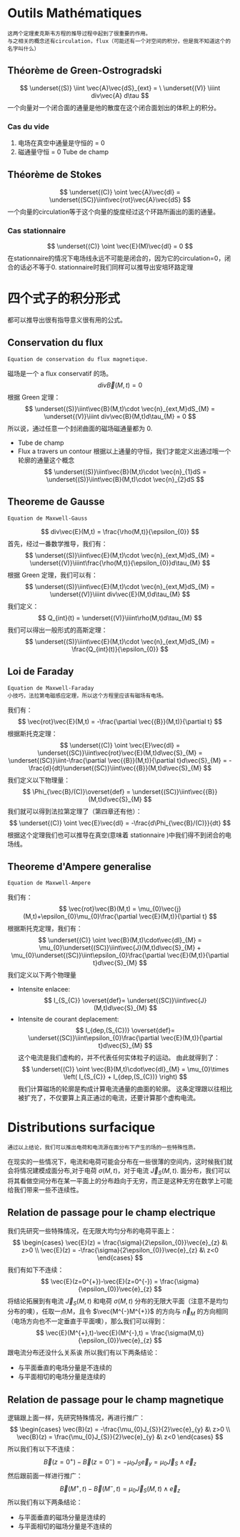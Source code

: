 # Outils Mathématiques
	这两个定理麦克斯韦方程的推导过程中起到了很重要的作用。
	与之相关的概念还有circulation，flux（可能还有一个对空间的积分，但是我不知道这个的名字叫什么）
## Théorème de Green-Ostrogradski
$$
\underset{(S)} \iint \vec{A}\vec{dS}_{ext} = \
\underset{(V)} \iiint div\vec{A} d\tau
$$
	一个向量对一个闭合面的通量是他的散度在这个闭合面划出的体积上的积分。
### Cas du vide
1. 电场在真空中通量是守恒的 = 0
2. 磁通量守恒 = 0
	Tube de champ
## Théorème de Stokes
$$
\underset{(C)} \oint \vec{A}\vec{dl} = \underset{(SC)}\iint\vec{rot}\vec{A}\vec{dS}
$$
	一个向量的circulation等于这个向量的旋度经过这个环路所画出的面的通量。
### Cas stationnaire
$$
\underset{(C)} \oint \vec{E}(M)\vec{dl} = 0
$$
	在stationnaire的情况下电场线永远不可能是闭合的，因为它的circulation=0，闭合的话必不等于0.
stationnaire时我们同样可以推导出安培环路定理

# 四个式子的积分形式
都可以推导出很有指导意义很有用的公式。
## Conservation du flux
	Equation de conservation du flux magnetique.
磁场是一个 a flux conservatif 的场。
$$
div\vec{B}(M,t) = 0
$$
根据 Green 定理：
$$
\underset{(S)}\iint\vec{B}(M,t)\cdot \vec{n}_{ext,M}dS_{M} = \underset{(V)}\iiint div\vec{B}(M,t)d\tau_{M} = 0
$$
所以说，通过任意一个封闭曲面的磁场磁通量都为 0.
- Tube de champ
- Flux a travers un contour
根据以上通量的守恒，我们才能定义出通过哦一个轮廓的通量这个概念
$$
\underset{(S)}\iint\vec{B}(M,t)\cdot \vec{n}_{1}dS = \underset{(S)}\iint\vec{B}(M,t)\cdot \vec{n}_{2}dS
$$
## Theoreme de Gausse
	Equation de Maxwell-Gauss

$$
div\vec{E}(M,t) = \frac{\rho(M,t)}{\epsilon_{0}}
$$
首先，经过一番数学推导，我们有：
$$
\underset{(S)}\iint\vec{E}(M,t)\cdot \vec{n}_{ext,M}dS_{M} = \underset{(V)}\iiint\frac{\rho(M,t)}{\epsilon_{0}}d\tau_{M}
$$
根据 Green 定理，我们可以有：
$$
\underset{(S)}\iint\vec{E}(M,t)\cdot \vec{n}_{ext,M}dS_{M} = \underset{(V)}\iiint div\vec{E}(M,t)d\tau_{M}
$$
我们定义：
$$
Q_{int}(t) = \underset{(V)}\iiint\rho(M,t)d\tau_{M}
$$
我们可以得出一般形式的高斯定理：
$$
\underset{(S)}\iint\vec{E}(M,t)\cdot \vec{n}_{ext,M}dS_{M} = \frac{Q_{int}(t)}{\epsilon_{0}}
$$

## Loi de Faraday
	Equation de Maxwell-Faraday
	小技巧，法拉第电磁感应定理，所以这个方程里应该有磁场有电场。
我们有：
$$
\vec{rot}\vec{E}(M,t) = -\frac{\partial \vec{{B}}(M,t)}{\partial t}
$$
根据斯托克定理：
$$
\underset{(C)} \oint \vec{E}\vec{dl} = \underset{(SC)}\iint\vec{rot}\vec{E}(M,t)d\vec{S}_{M} = 
\underset{(SC)}\iint-\frac{\partial \vec{{B}}(M,t)}{\partial t}d\vec{S}_{M} = 
-\frac{d}{dt}\underset{(SC)}\iint\vec{{B}}(M,t)d\vec{S}_{M}
$$
我们定义以下物理量：
$$
\Phi_{\vec{B}/(C)}\overset{def} = \underset{(SC)}\iint\vec{{B}}(M,t)d\vec{S}_{M}
$$
我们就可以得到法拉第定理了（第四章还有他）：
$$
\underset{(C)} \oint \vec{E}\vec{dl} = -\frac{d\Phi_{\vec{B}/(C)}}{dt}
$$
	根据这个定理我们也可以推导在真空(意味着 stationnaire )中我们得不到闭合的电场线。
## Theoreme d'Ampere generalise
	Equation de Maxwell-Ampere
我们有：
$$
\vec{rot}\vec{B}(M,t) = \mu_{0}\vec{j}(M,t)+\epsilon_{0}\mu_{0}\frac{\partial \vec{E}(M,t)}{\partial t}
$$
根据斯托克定理，我们有：
$$
\underset{(C)} \oint \vec{B}(M,t)\cdot\vec{dl}_{M} = 
\mu_{0}\underset{(SC)}\iint\vec{J}(M,t)d\vec{S}_{M} + \mu_{0}\underset{(SC)}\iint\epsilon_{0}\frac{\partial \vec{E}(M,t)}{\partial t}d\vec{S}_{M}
$$
我们定义以下两个物理量
- Intensite enlacee:
$$
I_{S_{C}} \overset{def}= \underset{(SC)}\iint\vec{J}(M,t)d\vec{S}_{M}
$$
- Intensite de courant deplacement:
$$
I_{dep,(S_{C})} \overset{def}= \underset{(SC)}\iint\epsilon_{0}\frac{\partial \vec{E}(M,t)}{\partial t}d\vec{S}_{M}
$$
	这个电流是我们虚构的，并不代表任何实体粒子的运动。
由此就得到了：
$$
\underset{(C)} \oint \vec{B}(M,t)\cdot\vec{dl}_{M} = 
\mu_{0}\times \left( I_{S_{C}} + I_{dep,(S_{C})} \right)
$$
我们计算磁场的轮廓是构成计算电流通量的曲面的轮廓。
这条定理跟以往相比被扩充了，不仅要算上真正通过的电流，还要计算那个虚构电流。
# Distributions surfacique
	通过以上结论，我们可以推出电荷和电流源在面分布下产生的场的一些特殊性质。
在现实的一些情况下，电流和电荷可能会分布在一些很薄的空间内，这时候我们就会将情况建模成面分布,对于电荷 $\sigma(M,t)$，对于电流 $\vec{J}_{S}(M,t)$. 面分布，我们可以将其看做空间分布在某一平面上的分布趋向于无穷，而正是这种无穷在数学上可能给我们带来一些不连续性。
## Relation de passage pour le champ electrique
我们先研究一些特殊情况，在无限大均匀分布的电荷平面上：
$$
\begin{cases}
\vec{E}(z) = \frac{\sigma}{2\epsilon_{0}}\vec{e}_{z} &\ z>0 \\
\vec{E}(z) = -\frac{\sigma}{2\epsilon_{0}}\vec{e}_{z} &\ z<0
\end{cases}
$$
我们有如下不连续：
$$
\vec{E}(z=0^{+})-\vec{E}(z=0^{-}) = \frac{\sigma}{\epsilon_{0}}\vec{e}_{z}
$$
将结论拓展到有电流 $\vec{J}_{S}(M,t)$ 和电荷 $\sigma(M,t)$ 分布的无限大平面（注意不是均匀分布的噢），任取一点M，且令 $\vec{M^{-}M^{+}}$ 的方向与 $\vec{n}_{M}$ 的方向相同（电场方向也不一定垂直于平面噢），那么我们可以得到：
$$
\vec{E}(M^{+},t)-\vec{E}(M^{-},t) = \frac{\sigma(M,t)}{\epsilon_{0}}\vec{e}_{z}
$$
	跟电流分布还没什么关系诶
所以我们有以下两条结论：
- 与平面垂直的电场分量是不连续的
- 与平面相切的电场分量是连续的

## Relation de passage pour le champ magnetique
逻辑跟上面一样，先研究特殊情况，再进行推广：
$$
\begin{cases}
\vec{B}(z) = -\frac{\mu_{0}J_{S}}{2}\vec{e}_{y} &\ z>0 \\
\vec{B}(z) = \frac{\mu_{0}J_{S}}{2}\vec{e}_{y} &\ z<0
\end{cases}
$$
所以我们有以下不连续：
$$
\vec{B}(z=0^{+})-\vec{B}(z=0^{-}) = -\mu_{0}J_{S}\vec{e}_{y} = \mu_{0}\vec{J}_{S}\wedge\vec{e}_{z}
$$
然后跟前面一样进行推广：
$$
\vec{B}(M^{+},t)-\vec{B}(M^{-},t) = \mu_{0}\vec{J}_{S}(M,t)\wedge\vec{e}_{z}
$$
所以我们有以下两条结论：
- 与平面垂直的磁场分量是连续的
- 与平面相切的磁场分量是不连续的
